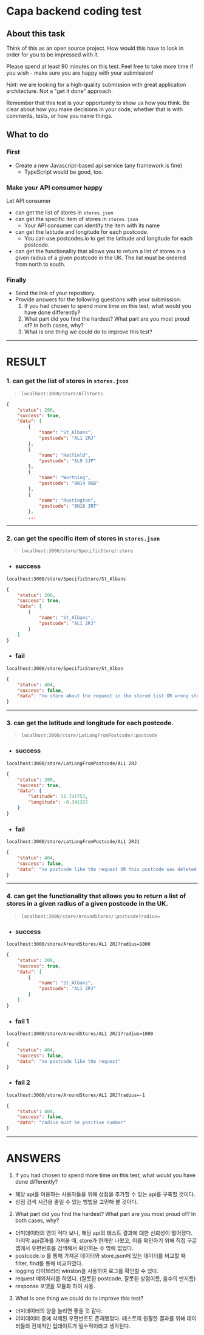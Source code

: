 # Capa backend coding test

## About this task

Think of this as an open source project. How would this have to look in order for you to be impressed with it.

Please spend at least 90 minutes on this test. Feel free to take more time if you wish - make sure you are happy with your submission!

_Hint_: we are looking for a high-quality submission with great application architecture. Not a "get it done" approach.

Remember that this test is your opportunity to show us how you think. Be clear about how you make decisions in your code, whether that is with comments, tests, or how you name things.

## What to do

### First

* Create a new Javascript-based api service (any framework is fine)
  * TypeScript would be good, too.

### Make your API consumer happy

Let API consumer

* can get the list of stores in `stores.json`
* can get the specific item of stores in `stores.json`
  * Your API consumer can identify the item with its name
* can get the latitude and longitude for each postcode.
  * You can use postcodes.io to get the latitude and longitude for each postcode.
* can get the functionality that allows you to return a list of stores in a given radius of a given postcode in the UK. The list must be ordered from north to south.

### Finally

* Send the link of your repository.
* Provide answers for the following questions with your submission:
  1. If you had chosen to spend more time on this test, what would you have done differently?
  2. What part did you find the hardest? What part are you most proud of? In both cases, why?
  3. What is one thing we could do to improve this test?



***


# RESULT

### 1. can get the list of stores in `stores.json`
> `localhost:3000/store/AllStores`

```json
{
    "status": 200,
    "success": true,
    "data": [
        {
            "name": "St_Albans",
            "postcode": "AL1 2RJ"
        },
        {
            "name": "Hatfield",
            "postcode": "AL9 5JP"
        },
        {
            "name": "Worthing",
            "postcode": "BN14 9GB"
        },
        {
            "name": "Rustington",
            "postcode": "BN16 3RT"
        },
        ...
```

***

### 2. can get the specific item of stores in `stores.json`
> `localhost:3000/store/SpecificStore/:store`

- ### success 
`localhost:3000/store/SpecificStore/St_Albans`
```json
{
    "status": 200,
    "success": true,
    "data": [
        {
            "name": "St_Albans",
            "postcode": "AL1 2RJ"
        }
    ]
}
```

- ### fail 
`localhost:3000/store/SpecificStore/St_Alban`
```json
{
    "status": 404,
    "success": false,
    "data": "no store about the request in the stored list OR wrong store name"
}
```

***

### 3. can get the latitude and longitude for each postcode.
> `localhost:3000/store/LatLongFromPostcode/:postcode`

- ### success 
`localhost:3000/store/LatLongFromPostcode/AL1 2RJ`

```json
{
    "status": 200,
    "success": true,
    "data": {
        "latitude": 51.741753,
        "longitude": -0.341337
    }
}
```

- ### fail 
`localhost:3000/store/LatLongFromPostcode/AL1 2RJ1`


```json
{
    "status": 404,
    "success": false,
    "data": "no postcode like the request OR this postcode was deleted."
}
```

***

### 4. can get the functionality that allows you to return a list of stores in a given radius of a given postcode in the UK.
> `localhost:3000/store/AroundStores/:postcode?radius=`

- ### success 
`localhost:3000/store/AroundStores/AL1 2RJ?radius=1000`

```json
{
    "status": 200,
    "success": true,
    "data": [
        {
            "name": "St_Albans",
            "postcode": "AL1 2RJ"
        }
    ]
}
```

- ### fail 1 
`localhost:3000/store/AroundStores/AL1 2RJ1?radius=1000`

```json
{
    "status": 404,
    "success": false,
    "data": "no postcode like the request"
}
```

- ### fail 2
`localhost:3000/store/AroundStores/AL1 2RJ?radius=-1`

```json
{
    "status": 404,
    "success": false,
    "data": "radius must be positive number"
}
```

***

# ANSWERS 

1. If you had chosen to spend more time on this test, what would you have done differently?
- 해당 api를 이용하는 사용자들을 위해 상점을 추가할 수 있는 api를 구축할 것이다. 
- 상점 검색 시간을 줄일 수 있는 방법을 고민해 볼 것이다. 

2. What part did you find the hardest? What part are you most proud of? In both cases, why?
- 더미데이터의 영이 적다 보니, 해당 api의 테스트 결과에 대한 신뢰성이 떨어졌다. 마지막 api결과를 가져올 때, store가 한개만 나왔고, 이를 확인하기 위해 직접 구글맵에서 우편번호를 검색해서 확인하는 수 밖에 없었다.
- postcode.io 를 통해 가져온 데이터와 store.json에 있는 데이터를 비교할 때 filter, find를 통해 비교하였다. 
- logging 라이브러리 winston을 사용하여 로그를 확인할 수 있다. 
- request 예외처리를 하였다. (잘못된 postcode, 잘못된 상점이름, 음수의 반지름)
- response 포맷을 모듈화 하여 사용.

3. What is one thing we could do to improve this test?
- 더미데이터의 양을 늘리면 좋을 것 같다. 
- 더미데이터 중에 삭제된 우편번호도 존재했었다. 테스트의 원활한 결과를 위해 데이터들의 전체적인 업데이트가 필수적이라고 생각된다. 
